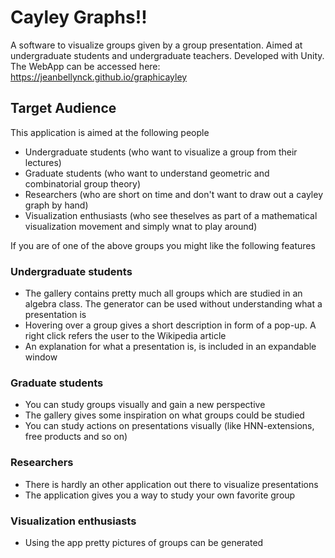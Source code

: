 # Cayley Graphs!!

A software to visualize groups given by a group presentation. Aimed at undergraduate students and undergraduate teachers. Developed with Unity.
The WebApp can be accessed here: https://jeanbellynck.github.io/graphicayley

## Target Audience
This application is aimed at the following people
- Undergraduate students (who want to visualize a group from their lectures)
- Graduate students (who want to understand geometric and combinatorial group theory)
- Researchers (who are short on time and don't want to draw out a cayley graph by hand)
- Visualization enthusiasts (who see theselves as part of a mathematical visualization movement and simply wnat to play around)

If you are of one of the above groups you might like the following features

### Undergraduate students
- The gallery contains pretty much all groups which are studied in an algebra class. The generator can be used without understanding what a presentation is
- Hovering over a group gives a short description in form of a pop-up. A right click refers the user to the Wikipedia article
- An explanation for what a presentation is, is included in an expandable window


### Graduate students
- You can study groups visually and gain a new perspective
- The gallery gives some inspiration on what groups could be studied
- You can study actions on presentations visually (like HNN-extensions, free products and so on)

### Researchers
- There is hardly an other application out there to visualize presentations
- The application gives you a way to study your own favorite group

### Visualization enthusiasts
- Using the app pretty pictures of groups can be generated


